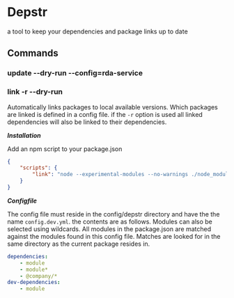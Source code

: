 # Depstr

a tool to keep your dependencies and package links up to date 


## Commands


### update --dry-run --config=rda-service



### link -r --dry-run

Automatically links packages to local available versions. Which packages are linked 
is defined in a config file. if the `-r` option is used all linked dependencies will
also be linked to their dependencies.

***Installation***

Add an npm script to your package.json

```json
{
    "scripts": {
        "link": "node --experimental-modules --no-warnings ./node_modules/.bin/linker --dev --l"
    }
}
```

***Configfile***

The config file must reside in the config/depstr directory and have the the name `config.dev.yml`.
the contents are as follows. Modules can also be selected using wildcards. All modules in the package.json
are matched against the modules found in this config file. Matches are looked for in the same directory
as the current package resides in. 

```yaml
dependencies:
    - module
    - module*
    - @company/*
dev-dependencies:
    - module

```
